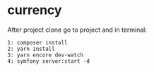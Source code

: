 # currency

After project clone go to project and in terminal:

    1: composer install
    2: yarn install
    3: yarn encore dev-watch
    4: symfony server:start -d

